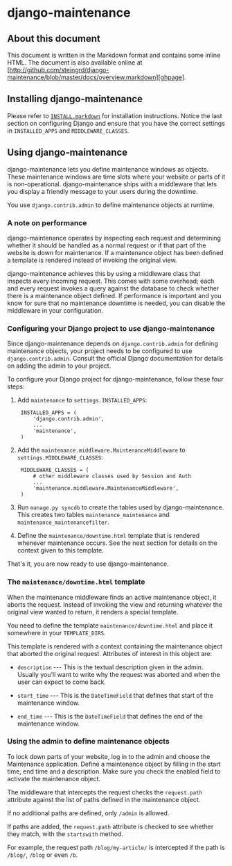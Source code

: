 # django-maintenance #

## About this document ##

This document is written in the Markdown format and contains some inline HTML.
The document is also available online at 
[http://github.com/steingrd/django-maintenance/blob/master/docs/overview.markdown][ghpage].

  [ghpage]: http://github.com/steingrd/django-maintenance/blob/master/docs/overview.markdown

## Installing django-maintenance ##

Please refer to [`INSTALL.markdown`][install] for installation instructions.
Notice the last section on configuring Django and ensure that you have the
correct settings in `INSTALLED_APPS` and `MIDDLEWARE_CLASSES`.

  [install]: http://github.com/steingrd/django-maintenance/blob/master/INSTALL.markdown

## Using django-maintenance ##

django-maintenance lets you define maintenance windows as objects. These
maintenance windows are time slots where your website or parts of it is
non-operational. django-maintenance ships with a middleware that lets you
display a friendly message to your users during the downtime.

You use `django.contrib.admin` to define maintenance objects at runtime.

### A note on performance ###

django-maintenance operates by inspecting each request and determining whether
it should be handled as a normal request or if that part of the website is
down for maintenance. If a maintenance object has been defined a template is
rendered instead of invoking the original view.

django-maintenance achieves this by using a middleware class that inspects
every incoming request. This comes with some overhead; each and every request
invokes a query against the database to check whether there is a maintenance
object defined. If performance is important and you know for sure that no
maintenance downtime is needed, you can disable the middleware in your
configuration.

### Configuring your Django project to use django-maintenance ###

Since django-maintenance depends on `django.contrib.admin` for defining
maintenance objects, your project needs to be configured to use
`django.contrib.admin`. Consult the official Django documentation for details
on adding the admin to your project.

To configure your Django project for django-maintenance, follow these four
steps:

1. Add `maintenance` to `settings.INSTALLED_APPS`:

        INSTALLED_APPS = (
            'django.contrib.admin',
            ...
            'maintenance',
        )

2. Add the `maintenance.middleware.MaintenanceMiddleware` to
  `settings.MIDDLEWARE_CLASSES`:

        MIDDLEWARE_CLASSES = (
            # other middleware classes used by Session and Auth
		    ...
		    'maintenance.middleware.MaintenanceMiddleware',
        )

3. Run `manage.py syncdb` to create the tables used by django-maintenance.
   This creates two tables `maintenance_maintenance` and
   `maintenance_maintenancefilter`.

4. Define the `maintenance/downtime.html` template that is rendered whenever
   maintenance occurs. See the next section for details on the context given
   to this template.

That's it, you are now ready to use django-maintenance.

### The `maintenance/downtime.html` template ###

When the maintenance middleware finds an active maintenance object, it aborts
the request. Instead of invoking the view and returning whatever the original
view wanted to return, it renders a special template.

You need to define the template `maintenance/downtime.html` and place it
somewhere in your `TEMPLATE_DIRS`.

This template is rendered with a context containing the maintenance object
that aborted the original request. Attributes of interest in this object are:

* `description` --- This is the textual description given in the admin.
  Usually you'll want to write why the request was aborted and when the user
  can expect to come back.

* `start_time` --- This is the `DateTimeField` that defines that start of the
  maintenance window.

* `end_time` --- This is the `DateTimeField` that defines the end of the
  maintenance window.

### Using the admin to define maintenance objects ###

To lock down parts of your website, log in to the admin and choose the
Maintenance application. Define a maintenance object by filling in the start
time, end time and a description. Make sure you check the enabled field to
activate the maintenance object. 

The middleware that intercepts the request checks the `request.path` attribute
against the list of paths defined in the maintenance object.

If no additional paths are defined, only `/admin` is allowed.

If paths are added, the `request.path` attribute is checked to see whether
they match, with the `startswith` method. 

For example, the request path `/blog/my-article/` is intercepted if the path
is `/blog/`, `/blog` or even `/b`.


